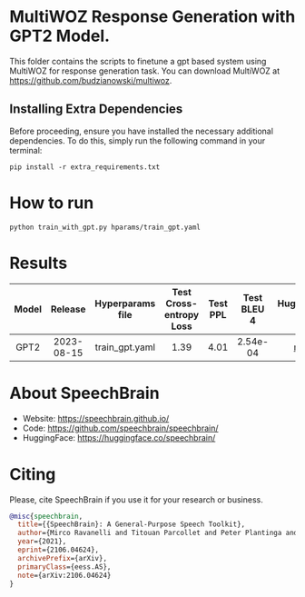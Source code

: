 # MultiWOZ Response Generation with GPT2 Model.
This folder contains the scripts to finetune a gpt based system using MultiWOZ for response generation task.
You can download MultiWOZ at https://github.com/budzianowski/multiwoz.


## Installing Extra Dependencies

Before proceeding, ensure you have installed the necessary additional dependencies. To do this, simply run the following command in your terminal:

```
pip install -r extra_requirements.txt
```

# How to run
```
python train_with_gpt.py hparams/train_gpt.yaml
```


# Results

| Model | Release | Hyperparams file | Test Cross-entropy Loss | Test PPL | Test BLEU 4| HuggingFace link | Full model link | GPUs |
|:-------------:|:-------------:|:---------------------------:| :-----:| :-----:| :-----:| :-----:| :--------:|:--------:|
| GPT2 | 2023-08-15 | train_gpt.yaml |  1.39 |  4.01 | 2.54e-04 |[model](https://huggingface.co/speechbrain/MultiWOZ-GPT-Response_Generation) | [model](https://www.dropbox.com/sh/vm8f5iavohr4zz9/AACrkOxXuxsrvJy4Cjpih9bQa?dl=0) | 1xV100 16GB |




# **About SpeechBrain**
- Website: https://speechbrain.github.io/
- Code: https://github.com/speechbrain/speechbrain/
- HuggingFace: https://huggingface.co/speechbrain/

# **Citing**
Please, cite SpeechBrain if you use it for your research or business.

```bibtex
@misc{speechbrain,
  title={{SpeechBrain}: A General-Purpose Speech Toolkit},
  author={Mirco Ravanelli and Titouan Parcollet and Peter Plantinga and Aku Rouhe and Samuele Cornell and Loren Lugosch and Cem Subakan and Nauman Dawalatabad and Abdelwahab Heba and Jianyuan Zhong and Ju-Chieh Chou and Sung-Lin Yeh and Szu-Wei Fu and Chien-Feng Liao and Elena Rastorgueva and François Grondin and William Aris and Hwidong Na and Yan Gao and Renato De Mori and Yoshua Bengio},
  year={2021},
  eprint={2106.04624},
  archivePrefix={arXiv},
  primaryClass={eess.AS},
  note={arXiv:2106.04624}
}
```
